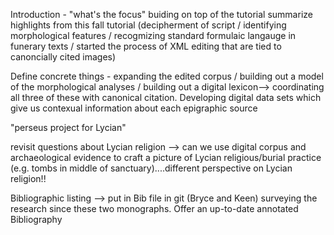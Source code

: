 Introduction - "what's the focus"
  buiding on top of the tutorial
  summarize highlights from this fall tutorial (decipherment of script / identifying morphological features / recogmizing standard formulaic langauge in funerary texts /       started the process of XML editing that are tied to canoncially cited images) 
  
  
Define concrete things - expanding the edited corpus / building out a model of the morphological analyses / building out a digital lexicon--> coordinating all three of these with canonical citation. 
Developing digital data sets which give us contexual information about each epigraphic source

"perseus project for Lycian" 

revisit questions about Lycian religion --> can we use digital corpus and archaeological evidence to craft a picture of Lycian religious/burial practice (e.g. tombs in middle of sanctuary)....different perspective on Lycian religion!!

Bibliographic listing --> put in Bib file in git (Bryce and Keen) surveying the research since these two monographs. Offer an up-to-date annotated Bibliography 



